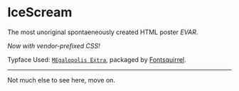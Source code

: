 IceScream
=========

The most unoriginal spontaeneously created HTML poster _EVAR_.

_Now with vendor-prefixed CSS!_

Typface Used: [`MEgalopolis Extra`][1], packaged by [Fontsquirrel][2].

- - -

[1]: http://www.smeltery.net/fonts/megalopolis-extra		"MEgalopolis Extra"
[2]: http://www.fontsquirrel.com/					"Font Squirrel"

Not much else to see here, move on.
